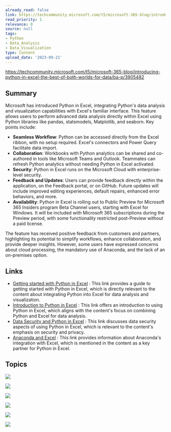 ```yaml
---
already_read: false
link: https://techcommunity.microsoft.com/t5/microsoft-365-blog/introducing-python-in-excel-the-best-of-both-worlds-for-data/ba-p/3905482
read_priority: 1
relevance: 0
source: null
tags:
- Python
- Data_Analysis
- Data_Visualization
type: Content
upload_date: '2023-09-21'
---
```


https://techcommunity.microsoft.com/t5/microsoft-365-blog/introducing-python-in-excel-the-best-of-both-worlds-for-data/ba-p/3905482
## Summary

Microsoft has introduced Python in Excel, integrating Python's data analysis and visualization capabilities with Excel's familiar interface. This feature allows users to perform advanced data analysis directly within Excel using Python libraries like pandas, statsmodels, Matplotlib, and seaborn. Key points include:

- **Seamless Workflow**: Python can be accessed directly from the Excel ribbon, with no setup required. Excel's connectors and Power Query facilitate data import.
- **Collaboration**: Workbooks with Python analytics can be shared and co-authored in tools like Microsoft Teams and Outlook. Teammates can refresh Python analytics without needing Python in Excel activated.
- **Security**: Python in Excel runs on the Microsoft Cloud with enterprise-level security.
- **Feedback and Updates**: Users can provide feedback directly within the application, on the Feedback portal, or on GitHub. Future updates will include improved editing experiences, default repairs, enhanced error behaviors, and more.
- **Availability**: Python in Excel is rolling out to Public Preview for Microsoft 365 Insiders program Beta Channel users, starting with Excel for Windows. It will be included with Microsoft 365 subscriptions during the Preview period, with some functionality restricted post-Preview without a paid license.

The feature has received positive feedback from customers and partners, highlighting its potential to simplify workflows, enhance collaboration, and provide deeper insights. However, some users have expressed concerns about cloud processing, the mandatory use of Anaconda, and the lack of an on-premises option.
## Links

- [Getting started with Python in Excel](https://support.microsoft.com/office/getting-started-with-python-in-excel-a33fbcbe-065b-41d3-82cf-23d05397f53d) : This link provides a guide to getting started with Python in Excel, which is directly relevant to the content about integrating Python into Excel for data analysis and visualization.
- [Introduction to Python in Excel](https://support.microsoft.com/office/intro-to-python-in-excel-55643c2e-ff56-4168-b1ce-9428c8308545) : This link offers an introduction to using Python in Excel, which aligns with the content's focus on combining Python and Excel for data analysis.
- [Data Security and Python in Excel](https://support.microsoft.com/office/data-security-and-python-in-excel-33cc88a4-4a87-485e-9ff9-f35958278327) : This link discusses data security aspects of using Python in Excel, which is relevant to the content's emphasis on security and privacy.
- [Anaconda and Excel](https://www.anaconda.com/excel) : This link provides information about Anaconda's integration with Excel, which is mentioned in the content as a key partner for Python in Excel.

## Topics

![](topics/Library/Pandas)

![](topics/Library/statsmodels)

![](topics/Library/seaborn)

![](topics/Platform/Anaconda)

![](topics/Platform/Azure)

![](topics/Library/Matplotlib)